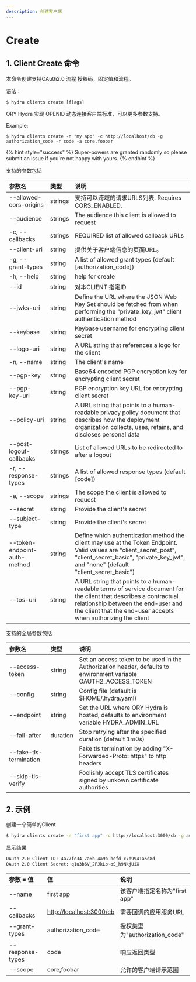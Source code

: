 ```yaml
---
description: 创建客户端
---
```


# Create

## 1. Client Create 命令

本命令创建支持OAuth2.0 流程 授权码，固定值和流程。

语法：

```text
$ hydra clients create [flags]
```

ORY Hydra 实现 OPENID 动态连接客户端标准，可以更多参数支持。

Example:

```
$ hydra clients create -n "my app" -c http://localhost/cb -g authorization_code -r code -a core,foobar
```

{% hint style="success" %}
 Super-powers are granted randomly so please submit an issue if you're not happy with yours.
{% endhint %}

支持的参数包括

| 参数名 | 类型 | 说明 |
| :--- | :--- | :--- |
| --allowed-cors-origins | strings | 支持可以跨域的请求URLS列表. Requires CORS\_ENABLED. |
| --audience | strings | The audience this client is allowed to request |
| -c, --callbacks | strings | REQUIRED list of allowed callback URLs |
| --client-uri | string | 提供关于客户端信息的页面URL。 |
| -g, --grant-types | string | A list of allowed grant types \(default \[authorization\_code\]\) |
| -h, --help | string | help for create |
| --id | string | 对本CLIENT 指定ID |
| --jwks-uri | string | Define the URL where the JSON Web Key Set should be fetched from when performing the "private\_key\_jwt" client authentication method |
| --keybase | string | Keybase username for encrypting client secret |
| --logo-uri | string | A URL string that references a logo for the client |
| -n, --name | string | The client's name |
| --pgp-key | string | Base64 encoded PGP encryption key for encrypting client secret |
| --pgp-key-url | string | PGP encryption key URL for encrypting client secret |
| --policy-uri | string | A URL string that points to a human-readable privacy policy document that describes how the deployment organization collects, uses, retains, and discloses personal data |
| --post-logout-callbacks | strings | List of allowed URLs to be redirected to after a logout |
| -r, --response-types | strings | A list of allowed response types \(default \[code\]\) |
| -a, --scope | strings | The scope the client is allowed to request |
| --secret | string | Provide the client's secret |
| --subject-type | string | Provide the client's secret |
| --token-endpoint-auth-method | string | Define which authentication method the client may use at the Token Endpoint. Valid values are "client\_secret\_post", "client\_secret\_basic", "private\_key\_jwt", and "none" \(default "client\_secret\_basic"\) |
| --tos-uri | string | A URL string that points to a human-readable terms of service document for the client that describes a contractual relationship between the end-user and the client that the end-user accepts when authorizing the client |



支持的全局参数包括

| 参数名 | 类型 | 说明 |
| :--- | :--- | :--- |
| --access-token | string | Set an access token to be used in the Authorization header, defaults to environment variable OAUTH2\_ACCESS\_TOKEN |
| --config | string | Config file \(default is $HOME/.hydra.yaml\) |
| --endpoint | string | Set the URL where ORY Hydra is hosted, defaults to environment variable HYDRA\_ADMIN\_URL |
| --fail-after | duration | Stop retrying after the specified duration \(default 1m0s\) |
| --fake-tls-termination |  | Fake tls termination by adding "X-Forwarded-Proto: https" to http headers |
| --skip-tls-verify |  | Foolishly accept TLS certificates signed by unkown certificate authorities |

## 2.  示例

创建一个简单的Client

```bash
$ hydra clients create -n "first app" -c http://localhost:3000/cb -g authorization_code -r code -a core,foobar --endpoint http://localhost:4445
```

显示结果

```bash
OAuth 2.0 Client ID: 4a77fe34-7a6b-4a9b-befd-c7d9941a5d8d 
OAuth 2.0 Client Secret: q1u3b6V_2PJkLo~oS_h9NkjUiX
```

| 参数 = 值  | 值 | 说明 |
| :--- | :--- | :--- |
| --name  | first app | 该客户端指定名称为"first app" |
|  --callbacks | [http://localhost:3000/cb](http://localhost:3000/cb) | 需要回调的应用服务URL |
| --grant-types | authorization\_code | 授权类型为"authorization\_code" |
| --response-types | code | 响应返回类型 |
| --scope | core,foobar | 允许的客户端请示范围 |

